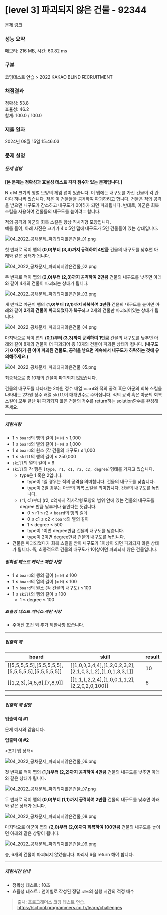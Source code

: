 # [level 3] 파괴되지 않은 건물 - 92344 

[문제 링크](https://school.programmers.co.kr/learn/courses/30/lessons/92344) 

### 성능 요약

메모리: 216 MB, 시간: 60.82 ms

### 구분

코딩테스트 연습 > 2022 KAKAO BLIND RECRUITMENT

### 채점결과

정확성: 53.8<br/>효율성: 46.2<br/>합계: 100.0 / 100.0

### 제출 일자

2024년 08월 15일 15:46:03

### 문제 설명

<h5>문제 설명</h5>

<p><strong>[본 문제는 정확성과 효율성 테스트 각각 점수가 있는 문제입니다.]</strong></p>

<p>N x M 크기의 행렬 모양의 게임 맵이 있습니다. 이 맵에는 내구도를 가진 건물이 각 칸마다 하나씩 있습니다. 적은 이 건물들을 공격하여 파괴하려고 합니다. 건물은 적의 공격을 받으면 내구도가 감소하고 내구도가 0이하가 되면 파괴됩니다. 반대로, 아군은 회복 스킬을 사용하여 건물들의 내구도를 높이려고 합니다.</p>

<p>적의 공격과 아군의 회복 스킬은 항상 직사각형 모양입니다.<br>
예를 들어, 아래 사진은 크기가 4 x 5인 맵에 내구도가 5인 건물들이 있는 상태입니다.</p>

<p><img src="https://grepp-programmers.s3.ap-northeast-2.amazonaws.com/files/production/9932445f-244d-4188-a559-f16044cfa4d3/04_2022_%E1%84%80%E1%85%A9%E1%86%BC%E1%84%8E%E1%85%A2%E1%84%86%E1%85%AE%E1%86%AB%E1%84%8C%E1%85%A6_%E1%84%91%E1%85%A1%E1%84%80%E1%85%AC%E1%84%83%E1%85%AC%E1%84%8C%E1%85%B5%E1%84%8B%E1%85%A1%E1%86%AD%E1%84%8B%E1%85%B3%E1%86%AB%E1%84%80%E1%85%A5%E1%86%AB%E1%84%86%E1%85%AE%E1%86%AF_01.png" title="" alt="04_2022_공채문제_파괴되지않은건물_01.png"></p>

<p>첫 번째로 적이 맵의 <strong>(0,0)부터 (3,4)까지 공격하여 4만큼</strong> 건물의 내구도를 낮추면 아래와 같은 상태가 됩니다.</p>

<p><img src="https://grepp-programmers.s3.ap-northeast-2.amazonaws.com/files/production/2a3df058-d7b6-4317-9352-8f9713a9424a/04_2022_%E1%84%80%E1%85%A9%E1%86%BC%E1%84%8E%E1%85%A2%E1%84%86%E1%85%AE%E1%86%AB%E1%84%8C%E1%85%A6_%E1%84%91%E1%85%A1%E1%84%80%E1%85%AC%E1%84%83%E1%85%AC%E1%84%8C%E1%85%B5%E1%84%8B%E1%85%A1%E1%86%AD%E1%84%8B%E1%85%B3%E1%86%AB%E1%84%80%E1%85%A5%E1%86%AB%E1%84%86%E1%85%AE%E1%86%AF_02.png" title="" alt="04_2022_공채문제_파괴되지않은건물_02.png"></p>

<p>두 번째로 적이 맵의 <strong>(2,0)부터 (2,3)까지 공격하여 2만큼</strong> 건물의 내구도를 낮추면 아래와 같이 4개의 건물이 파괴되는 상태가 됩니다.</p>

<p><img src="https://grepp-programmers.s3.ap-northeast-2.amazonaws.com/files/production/94a07a93-71e3-447c-83cf-f855176e28c1/04_2022_%E1%84%80%E1%85%A9%E1%86%BC%E1%84%8E%E1%85%A2%E1%84%86%E1%85%AE%E1%86%AB%E1%84%8C%E1%85%A6_%E1%84%91%E1%85%A1%E1%84%80%E1%85%AC%E1%84%83%E1%85%AC%E1%84%8C%E1%85%B5%E1%84%8B%E1%85%A1%E1%86%AD%E1%84%8B%E1%85%B3%E1%86%AB%E1%84%80%E1%85%A5%E1%86%AB%E1%84%86%E1%85%AE%E1%86%AF_03.png" title="" alt="04_2022_공채문제_파괴되지않은건물_03.png"></p>

<p>세 번째로 아군이 맵의 <strong>(1,0)부터 (3,1)까지 회복하여 2만큼</strong> 건물의 내구도를 높이면 아래와 같이 <strong>2개의 건물이 파괴되었다가 복구</strong>되고 2개의 건물만 파괴되어있는 상태가 됩니다.</p>

<p><img src="https://grepp-programmers.s3.ap-northeast-2.amazonaws.com/files/production/145dfcf7-02aa-44fd-b01b-ff56fb5b0dad/04_2022_%E1%84%80%E1%85%A9%E1%86%BC%E1%84%8E%E1%85%A2%E1%84%86%E1%85%AE%E1%86%AB%E1%84%8C%E1%85%A6_%E1%84%91%E1%85%A1%E1%84%80%E1%85%AC%E1%84%83%E1%85%AC%E1%84%8C%E1%85%B5%E1%84%8B%E1%85%A1%E1%86%AD%E1%84%8B%E1%85%B3%E1%86%AB%E1%84%80%E1%85%A5%E1%86%AB%E1%84%86%E1%85%AE%E1%86%AF_04.png" title="" alt="04_2022_공채문제_파괴되지않은건물_04.png"></p>

<p>마지막으로 적이 맵의 <strong>(0,1)부터 (3,3)까지 공격하여 1만큼</strong> 건물의 내구도를 낮추면 아래와 같이 8개의 건물이 더 파괴되어 총 10개의 건물이 파괴된 상태가 됩니다. <strong>(내구도가 0 이하가 된 이미 파괴된 건물도, 공격을 받으면 계속해서 내구도가 하락하는 것에 유의해주세요.)</strong></p>

<p><img src="https://grepp-programmers.s3.ap-northeast-2.amazonaws.com/files/production/9ce05af0-e5b9-483a-aeb4-d7c0624c2dfb/04_2022_%E1%84%80%E1%85%A9%E1%86%BC%E1%84%8E%E1%85%A2%E1%84%86%E1%85%AE%E1%86%AB%E1%84%8C%E1%85%A6_%E1%84%91%E1%85%A1%E1%84%80%E1%85%AC%E1%84%83%E1%85%AC%E1%84%8C%E1%85%B5%E1%84%8B%E1%85%A1%E1%86%AD%E1%84%8B%E1%85%B3%E1%86%AB%E1%84%80%E1%85%A5%E1%86%AB%E1%84%86%E1%85%AE%E1%86%AF_05.png" title="" alt="04_2022_공채문제_파괴되지않은건물_05.png"></p>

<p>최종적으로 총 10개의 건물이 파괴되지 않았습니다.</p>

<p>건물의 내구도를 나타내는 2차원 정수 배열 <code>board</code>와 적의 공격 혹은 아군의 회복 스킬을 나타내는 2차원 정수 배열 <code>skill</code>이 매개변수로 주어집니다. 적의 공격 혹은 아군의 회복 스킬이 모두 끝난 뒤 파괴되지 않은 건물의 개수를 return하는 solution함수를 완성해 주세요.</p>

<hr>

<h5>제한사항</h5>

<ul>
<li>1 ≤ <code>board</code>의 행의 길이 (= <code>N</code>) ≤ 1,000</li>
<li>1 ≤ <code>board</code>의 열의 길이 (= <code>M</code>) ≤ 1,000</li>
<li>1 ≤ <code>board</code>의 원소 (각 건물의 내구도) ≤ 1,000</li>
<li>1 ≤ <code>skill</code>의 행의 길이 ≤ 250,000</li>
<li><code>skill</code>의 열의 길이  = 6</li>
<li><code>skill</code>의 각 행은 <code>[type, r1, c1, r2, c2, degree]</code>형태를 가지고 있습니다.

<ul>
<li>type은 1 혹은 2입니다.

<ul>
<li>type이 1일 경우는 적의 공격을 의미합니다. 건물의 내구도를 낮춥니다.</li>
<li>type이 2일 경우는 아군의 회복 스킬을 의미합니다. 건물의 내구도를 높입니다.</li>
</ul></li>
<li>(r1, c1)부터 (r2, c2)까지 직사각형 모양의 범위 안에 있는 건물의 내구도를 degree 만큼 낮추거나 높인다는 뜻입니다.

<ul>
<li>0 ≤ r1 ≤ r2 &lt; <code>board</code>의 행의 길이</li>
<li>0 ≤ c1 ≤ c2 &lt; <code>board</code>의 열의 길이 </li>
<li>1 ≤ degree ≤ 500 </li>
<li>type이 1이면 degree만큼 건물의 내구도를 낮춥니다.</li>
<li>type이 2이면 degree만큼 건물의 내구도를 높입니다.</li>
</ul></li>
</ul></li>
<li>건물은 파괴되었다가 회복 스킬을 받아 내구도가 1이상이 되면 파괴되지 않은 상태가 됩니다. 즉, 최종적으로 건물의 내구도가 1이상이면 파괴되지 않은 건물입니다.</li>
</ul>

<h5>정확성 테스트 케이스 제한 사항</h5>

<ul>
<li>1 ≤ <code>board</code>의 행의 길이 (= <code>N</code>) ≤ 100</li>
<li>1 ≤ <code>board</code>의 열의 길이 (= <code>M</code>) ≤ 100</li>
<li>1 ≤ <code>board</code>의 원소 (각 건물의 내구도) ≤ 100</li>
<li>1 ≤ <code>skill</code>의 행의 길이 ≤ 100

<ul>
<li>1 ≤ degree ≤ 100 </li>
</ul></li>
</ul>

<h5>효율성 테스트 케이스 제한 사항</h5>

<ul>
<li>주어진 조건 외 추가 제한사항 없습니다.</li>
</ul>

<hr>

<h5>입출력 예</h5>
<table class="table">
        <thead><tr>
<th>board</th>
<th>skill</th>
<th>result</th>
</tr>
</thead>
        <tbody><tr>
<td>[[5,5,5,5,5],[5,5,5,5,5],[5,5,5,5,5],[5,5,5,5,5]]</td>
<td>[[1,0,0,3,4,4],[1,2,0,2,3,2],[2,1,0,3,1,2],[1,0,1,3,3,1]]</td>
<td>10</td>
</tr>
<tr>
<td>[[1,2,3],[4,5,6],[7,8,9]]</td>
<td>[[1,1,1,2,2,4],[1,0,0,1,1,2],[2,2,0,2,0,100]]</td>
<td>6</td>
</tr>
</tbody>
      </table>
<hr>

<h5>입출력 예 설명</h5>

<p><strong>입출력 예 #1</strong></p>

<p>문제 예시와 같습니다.</p>

<p><strong>입출력 예 #2</strong></p>

<p>&lt;초기 맵 상태&gt;</p>

<p><img src="https://grepp-programmers.s3.ap-northeast-2.amazonaws.com/files/production/aa43439f-3d2f-4307-97ce-5910105b4487/04_2022_%E1%84%80%E1%85%A9%E1%86%BC%E1%84%8E%E1%85%A2%E1%84%86%E1%85%AE%E1%86%AB%E1%84%8C%E1%85%A6_%E1%84%91%E1%85%A1%E1%84%80%E1%85%AC%E1%84%83%E1%85%AC%E1%84%8C%E1%85%B5%E1%84%8B%E1%85%A1%E1%86%AD%E1%84%8B%E1%85%B3%E1%86%AB%E1%84%80%E1%85%A5%E1%86%AB%E1%84%86%E1%85%AE%E1%86%AF_06.png" title="" alt="04_2022_공채문제_파괴되지않은건물_06.png"></p>

<p>첫 번째로 적이 맵의 <strong>(1,1)부터 (2,2)까지 공격하여 4만큼</strong> 건물의 내구도를 낮추면 아래와 같은 상태가 됩니다.</p>

<p><img src="https://grepp-programmers.s3.ap-northeast-2.amazonaws.com/files/production/aa361925-45e4-4bd0-9ef7-e182ed1c6f03/04_2022_%E1%84%80%E1%85%A9%E1%86%BC%E1%84%8E%E1%85%A2%E1%84%86%E1%85%AE%E1%86%AB%E1%84%8C%E1%85%A6_%E1%84%91%E1%85%A1%E1%84%80%E1%85%AC%E1%84%83%E1%85%AC%E1%84%8C%E1%85%B5%E1%84%8B%E1%85%A1%E1%86%AD%E1%84%8B%E1%85%B3%E1%86%AB%E1%84%80%E1%85%A5%E1%86%AB%E1%84%86%E1%85%AE%E1%86%AF_07.png" title="" alt="04_2022_공채문제_파괴되지않은건물_07.png"></p>

<p>두 번째로 적이 맵의 <strong>(0,0)부터 (1,1)까지 공격하여 2만큼</strong> 건물의 내구도를 낮추면 아래와 같은 상태가 됩니다.</p>

<p><img src="https://grepp-programmers.s3.ap-northeast-2.amazonaws.com/files/production/43c218a1-73c4-4d54-9568-0c21aa7f6365/04_2022_%E1%84%80%E1%85%A9%E1%86%BC%E1%84%8E%E1%85%A2%E1%84%86%E1%85%AE%E1%86%AB%E1%84%8C%E1%85%A6_%E1%84%91%E1%85%A1%E1%84%80%E1%85%AC%E1%84%83%E1%85%AC%E1%84%8C%E1%85%B5%E1%84%8B%E1%85%A1%E1%86%AD%E1%84%8B%E1%85%B3%E1%86%AB%E1%84%80%E1%85%A5%E1%86%AB%E1%84%86%E1%85%AE%E1%86%AF_08.png" title="" alt="04_2022_공채문제_파괴되지않은건물_08.png"></p>

<p>마지막으로 아군이 맵의 <strong>(2,0)부터 (2,0)까지 회복하여 100만큼</strong> 건물의 내구도를 높이면 아래와 같은 상황이 됩니다.</p>

<p><img src="https://grepp-programmers.s3.ap-northeast-2.amazonaws.com/files/production/5190fee3-8e81-45b7-a79c-1dfc31d8e05f/04_2022_%E1%84%80%E1%85%A9%E1%86%BC%E1%84%8E%E1%85%A2%E1%84%86%E1%85%AE%E1%86%AB%E1%84%8C%E1%85%A6_%E1%84%91%E1%85%A1%E1%84%80%E1%85%AC%E1%84%83%E1%85%AC%E1%84%8C%E1%85%B5%E1%84%8B%E1%85%A1%E1%86%AD%E1%84%8B%E1%85%B3%E1%86%AB%E1%84%80%E1%85%A5%E1%86%AB%E1%84%86%E1%85%AE%E1%86%AF_09.png" title="" alt="04_2022_공채문제_파괴되지않은건물_09.png"></p>

<p>총, 6개의 건물이 파괴되지 않았습니다. 따라서 6을 return 해야 합니다.</p>

<hr>

<h5>제한시간 안내</h5>

<ul>
<li>정확성 테스트 : 10초</li>
<li>효율성 테스트 : 언어별로 작성된 정답 코드의 실행 시간의 적정 배수</li>
</ul>


> 출처: 프로그래머스 코딩 테스트 연습, https://school.programmers.co.kr/learn/challenges